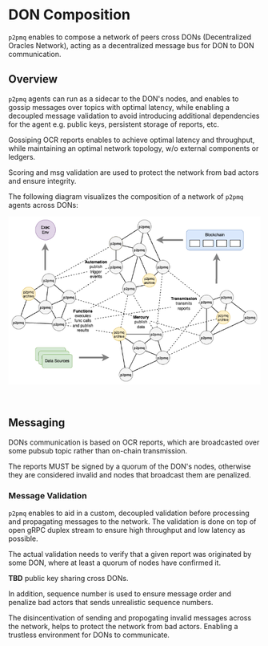 # DON Composition

`p2pmq` enables to compose a network of peers cross DONs (Decentralized Oracles Network), acting as a decentralized message bus for DON to DON communication.

## Overview

`p2pmq` agents can run as a sidecar to the DON's nodes, and enables to gossip messages over topics with optimal latency, while enabling a decoupled message validation to avoid introducing additional dependencies for the agent e.g. public keys, persistent storage of reports, etc.

Gossiping OCR reports enables to achieve optimal latency and throughput, while maintaining an optimal network topology, w/o external components or ledgers.

Scoring and msg validation are used to protect the network from bad actors and ensure integrity.

The following diagram visualizes the composition of a network of `p2pmq` agents across DONs:

![p2pmq DON Composition](./resources/img/composer-p2pmq.png)

<br />

## Messaging

DONs communication is based on OCR reports, which are broadcasted over some pubsub topic rather than on-chain transmission.

The reports MUST be signed by a quorum of the DON's nodes, otherwise they are considered invalid and nodes that broadcast them are penalized.

### Message Validation

`p2pmq` enables to aid in a custom, decoupled validation before processing 
and propagating messages to the network. 
The validation is done on top of open gRPC duplex stream to ensure 
high throughput and low latency as possible.

The actual validation needs to verify that a given report was originated by some DON, where at least a quorum of nodes have confirmed it. 

**TBD** public key sharing cross DONs.

In addition, sequence number is used to ensure message order and penalize bad actors
that sends unrealistic sequence numbers.

The disincentivation of sending and propogating invalid messages across the network, helps to protect the network from bad actors. Enabling a trustless environment for DONs to communicate.

<br />
